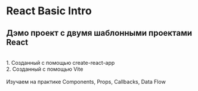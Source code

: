 # React Basic Intro

## Дэмо проект с двумя шаблонными проектами React
<br>
1. Созданный с помощью create-react-app<br>
2. Созданный с помощью Vite<br>
<br>
Изучаем на практике Components, Props, Callbacks, Data Flow


